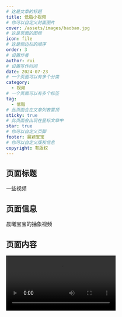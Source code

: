 ```yaml
---
# 这是文章的标题
title: 低脂小视频
# 你可以自定义封面图片
cover: /assets/images/baobao.jpg
# 这是页面的图标
icon: file
# 这是侧边栏的顺序
order: 3
# 设置作者
author: rui
# 设置写作时间
date: 2024-07-23
# 一个页面可以有多个分类
category:
  - 视频
# 一个页面可以有多个标签
tag:
  - 低脂
# 此页面会在文章列表置顶
sticky: true
# 此页面会出现在星标文章中
star: true
# 你可以自定义页脚
footer: 晨颖宝宝
# 你可以自定义版权信息
copyright: 有版权
---
```


<!-- more -->

## 页面标题

一些视频

## 页面信息

晨曦宝宝的抽象视频

## 页面内容

<video src="/assets/images/video/1.mp4" controls style="width: 300px;"/>
<video src="/assets/images/video/2.mp4" controls style="width: 300px;"/>
<video src="/assets/images/video/3.mp4" controls style="width: 300px;"/>

---

- 一个卡片:

  ```component VPCard
  title: 晨曦宝宝
  desc: 那晚的风吹散了我们的爱
  logo: /assets/images/baobao.jpg
  background: rgba(253, 230, 138, 0.15)
  ```
